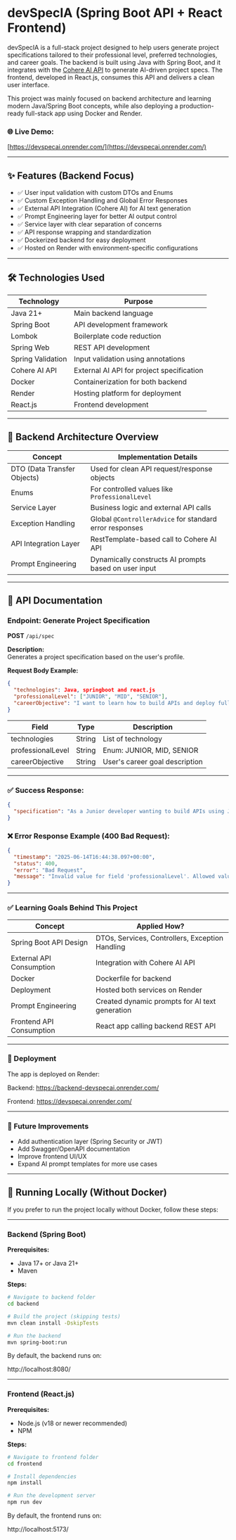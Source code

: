 # devSpecIA (Spring Boot API + React Frontend)

devSpecIA is a full-stack project designed to help users generate project specifications tailored to their professional level, preferred technologies, and career goals. The backend is built using Java with Spring Boot, and it integrates with the [Cohere AI API](https://cohere.com/) to generate AI-driven project specs. The frontend, developed in React.js, consumes this API and delivers a clean user interface.

This project was mainly focused on backend architecture and learning modern Java/Spring Boot concepts, while also deploying a production-ready full-stack app using Docker and Render.

### 🌐 Live Demo:
[https://devspecai.onrender.com/](https://devspecai.onrender.com/)

---

## ✨ Features (Backend Focus)

- ✅ User input validation with custom DTOs and Enums
- ✅ Custom Exception Handling and Global Error Responses
- ✅ External API Integration (Cohere AI) for AI text generation
- ✅ Prompt Engineering layer for better AI output control
- ✅ Service layer with clear separation of concerns
- ✅ API response wrapping and standardization
- ✅ Dockerized backend for easy deployment
- ✅ Hosted on Render with environment-specific configurations

---

## 🛠️ Technologies Used

| Technology        | Purpose                                 |
|-------------------|-----------------------------------------|
| Java 21+          | Main backend language                   |
| Spring Boot       | API development framework               |
| Lombok            | Boilerplate code reduction              |
| Spring Web        | REST API development                   |
| Spring Validation | Input validation using annotations      |
| Cohere AI API     | External AI API for project specification |
| Docker            | Containerization for both backend|
| Render            | Hosting platform for deployment         |
| React.js          | Frontend development                   |

---

## 🚧 Backend Architecture Overview

| Concept                  | Implementation Details                                      |
|--------------------------|------------------------------------------------------------|
| DTO (Data Transfer Objects) | Used for clean API request/response objects           |
| Enums                    | For controlled values like `ProfessionalLevel`|
| Service Layer            | Business logic and external API calls                     |
| Exception Handling       | Global `@ControllerAdvice` for standard error responses   |
| API Integration Layer    | RestTemplate-based call to Cohere AI API                  |
| Prompt Engineering       | Dynamically constructs AI prompts based on user input     |

---

## 📑 API Documentation

### Endpoint: Generate Project Specification

**POST** `/api/spec`

**Description:**  
Generates a project specification based on the user's profile.

**Request Body Example:**

```json
{
  "technologies": Java, springboot and react.js
  "professionalLevel": ["JUNIOR", "MID", "SENIOR"],
  "careerObjective": "I want to learn how to build APIs and deploy full-stack applications."
}
```

| Field              | Type   | Description                                 |
|------------------- |--------|-------------------------------------------|
| technologies       | String | List of technology |
| professionalLevel  | String | Enum: JUNIOR, MID, SENIOR                 |
| careerObjective    | String | User's career goal description            |

---

### ✅ Success Response:

```json
{
  "specification": "As a Junior developer wanting to build APIs using Java and Spring Boot..."
}
```

### ❌ Error Response Example (400 Bad Request):

```json
{
  "timestamp": "2025-06-14T16:44:38.097+00:00",
  "status": 400,
  "error": "Bad Request",
  "message": "Invalid value for field 'professionalLevel'. Allowed values: JUNIOR, MID, SENIOR"
}
```

---

### ✅ Learning Goals Behind This Project

| Concept                  | Applied How?                               |
| ------------------------ | ------------------------------------------ |
| Spring Boot API Design   | DTOs, Services, Controllers, Exception Handling |
| External API Consumption | Integration with Cohere AI API             |
| Docker                   | Dockerfile for backend             |
| Deployment               | Hosted both services on Render             |
| Prompt Engineering       | Created dynamic prompts for AI text generation |
| Frontend API Consumption | React app calling backend REST API         |

---

### 📡 Deployment
The app is deployed on Render:

Backend: https://backend-devspecai.onrender.com/

Frontend: https://devspecai.onrender.com/

---

### 📌 Future Improvements
- Add authentication layer (Spring Security or JWT)
- Add Swagger/OpenAPI documentation
- Improve frontend UI/UX
- Expand AI prompt templates for more use cases

---

## 🏃 Running Locally (Without Docker)

If you prefer to run the project locally without Docker, follow these steps:

---

### Backend (Spring Boot)

**Prerequisites:**

- Java 17+ or Java 21+
- Maven

**Steps:**

```bash
# Navigate to backend folder
cd backend

# Build the project (skipping tests)
mvn clean install -DskipTests

# Run the backend
mvn spring-boot:run
```
By default, the backend runs on:

http://localhost:8080/

---
### Frontend (React.js)

**Prerequisites:**

- Node.js (v18 or newer recommended)
- NPM

**Steps:**

```bash
# Navigate to frontend folder
cd frontend

# Install dependencies
npm install

# Run the development server
npm run dev
```
By default, the frontend runs on:

http://localhost:5173/
